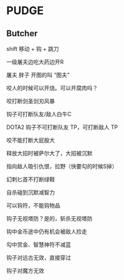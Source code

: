 # PUDGE
## Butcher

shift  移动 + 钩 + 跳刀

一级屠夫边吃大药边开R

屠夫	胖子	开图的叫 “图夫”



咬人的时候可以开烧。可以开腐肉吗？

咬打断剑圣剑刃风暴

钩子可打断队友/敌人白牛C

DOTA2 钩子不可打断队友 TP，可打断敌人 TP





咬不能打断大屁股大

释放大招时被萨尔大了，大招被沉默

指向敌人吸引仇恨，拉野（快要勾的时候S掉）

幻刺匕首不打断绿鞋

自杀碰到沉默减智力

可以钩符，不能钩物品

钩子无视塔防？是的，斩杀无视塔防



钩中金币途中仍有机会被敌人捡走

勾中赏金、智慧神符不减蓝



钩子对远古无效，直接穿过

钩子对魔方无效

